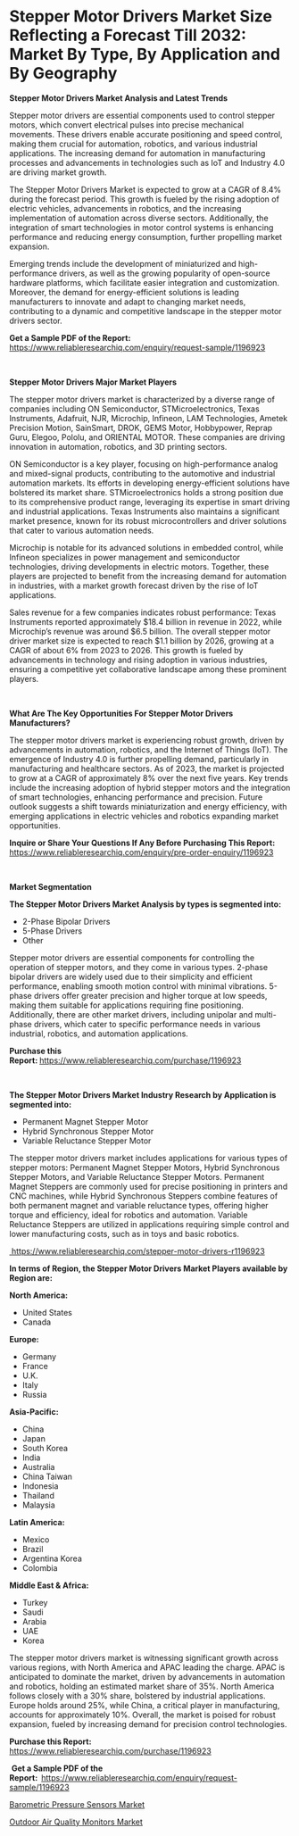 <p><h1>Stepper Motor Drivers Market Size Reflecting a Forecast Till 2032: Market By Type, By Application and By Geography</h1></p><p><strong>Stepper Motor Drivers Market Analysis and Latest Trends</strong></p>
<p><p>Stepper motor drivers are essential components used to control stepper motors, which convert electrical pulses into precise mechanical movements. These drivers enable accurate positioning and speed control, making them crucial for automation, robotics, and various industrial applications. The increasing demand for automation in manufacturing processes and advancements in technologies such as IoT and Industry 4.0 are driving market growth.</p><p>The Stepper Motor Drivers Market is expected to grow at a CAGR of 8.4% during the forecast period. This growth is fueled by the rising adoption of electric vehicles, advancements in robotics, and the increasing implementation of automation across diverse sectors. Additionally, the integration of smart technologies in motor control systems is enhancing performance and reducing energy consumption, further propelling market expansion.</p><p>Emerging trends include the development of miniaturized and high-performance drivers, as well as the growing popularity of open-source hardware platforms, which facilitate easier integration and customization. Moreover, the demand for energy-efficient solutions is leading manufacturers to innovate and adapt to changing market needs, contributing to a dynamic and competitive landscape in the stepper motor drivers sector.</p></p>
<p><strong>Get a Sample PDF of the Report:&nbsp;</strong> <a href="https://www.reliableresearchiq.com/enquiry/request-sample/1196923?utm_campaign=1123&utm_medium=2&utm_source=Github&utm_content=ia&utm_term=10022025&utm_id=stepper-motor-drivers">https://www.reliableresearchiq.com/enquiry/request-sample/1196923</a></p>
<p>&nbsp;</p>
<p><strong>Stepper Motor Drivers Major Market Players</strong></p>
<p><p>The stepper motor drivers market is characterized by a diverse range of companies including ON Semiconductor, STMicroelectronics, Texas Instruments, Adafruit, NJR, Microchip, Infineon, LAM Technologies, Ametek Precision Motion, SainSmart, DROK, GEMS Motor, Hobbypower, Reprap Guru, Elegoo, Pololu, and ORIENTAL MOTOR. These companies are driving innovation in automation, robotics, and 3D printing sectors.</p><p>ON Semiconductor is a key player, focusing on high-performance analog and mixed-signal products, contributing to the automotive and industrial automation markets. Its efforts in developing energy-efficient solutions have bolstered its market share. STMicroelectronics holds a strong position due to its comprehensive product range, leveraging its expertise in smart driving and industrial applications. Texas Instruments also maintains a significant market presence, known for its robust microcontrollers and driver solutions that cater to various automation needs.</p><p>Microchip is notable for its advanced solutions in embedded control, while Infineon specializes in power management and semiconductor technologies, driving developments in electric motors. Together, these players are projected to benefit from the increasing demand for automation in industries, with a market growth forecast driven by the rise of IoT applications.</p><p>Sales revenue for a few companies indicates robust performance: Texas Instruments reported approximately $18.4 billion in revenue in 2022, while Microchip’s revenue was around $6.5 billion. The overall stepper motor driver market size is expected to reach $1.1 billion by 2026, growing at a CAGR of about 6% from 2023 to 2026. This growth is fueled by advancements in technology and rising adoption in various industries, ensuring a competitive yet collaborative landscape among these prominent players.</p></p>
<p>&nbsp;</p>
<p><strong>What Are The Key Opportunities For Stepper Motor Drivers Manufacturers?</strong></p>
<p><p>The stepper motor drivers market is experiencing robust growth, driven by advancements in automation, robotics, and the Internet of Things (IoT). The emergence of Industry 4.0 is further propelling demand, particularly in manufacturing and healthcare sectors. As of 2023, the market is projected to grow at a CAGR of approximately 8% over the next five years. Key trends include the increasing adoption of hybrid stepper motors and the integration of smart technologies, enhancing performance and precision. Future outlook suggests a shift towards miniaturization and energy efficiency, with emerging applications in electric vehicles and robotics expanding market opportunities.</p></p>
<p><strong>Inquire or Share Your Questions If Any Before Purchasing This Report:</strong> <a href="https://www.reliableresearchiq.com/enquiry/pre-order-enquiry/1196923?utm_campaign=1123&utm_medium=2&utm_source=Github&utm_content=ia&utm_term=10022025&utm_id=stepper-motor-drivers">https://www.reliableresearchiq.com/enquiry/pre-order-enquiry/1196923</a></p>
<p>&nbsp;</p>
<p><strong>Market Segmentation</strong></p>
<p><strong>The Stepper Motor Drivers Market Analysis by types is segmented into:</strong></p>
<p><ul><li>2-Phase Bipolar Drivers</li><li>5-Phase Drivers</li><li>Other</li></ul></p>
<p><p>Stepper motor drivers are essential components for controlling the operation of stepper motors, and they come in various types. 2-phase bipolar drivers are widely used due to their simplicity and efficient performance, enabling smooth motion control with minimal vibrations. 5-phase drivers offer greater precision and higher torque at low speeds, making them suitable for applications requiring fine positioning. Additionally, there are other market drivers, including unipolar and multi-phase drivers, which cater to specific performance needs in various industrial, robotics, and automation applications.</p></p>
<p><strong>Purchase this Report:&nbsp;</strong><a href="https://www.reliableresearchiq.com/purchase/1196923?utm_campaign=1123&utm_medium=2&utm_source=Github&utm_content=ia&utm_term=10022025&utm_id=stepper-motor-drivers">https://www.reliableresearchiq.com/purchase/1196923</a></p>
<p>&nbsp;</p>
<p><strong>The Stepper Motor Drivers Market Industry Research by Application is segmented into:</strong></p>
<p><ul><li>Permanent Magnet Stepper Motor</li><li>Hybrid Synchronous Stepper Motor</li><li>Variable Reluctance Stepper Motor</li></ul></p>
<p><p>The stepper motor drivers market includes applications for various types of stepper motors: Permanent Magnet Stepper Motors, Hybrid Synchronous Stepper Motors, and Variable Reluctance Stepper Motors. Permanent Magnet Steppers are commonly used for precise positioning in printers and CNC machines, while Hybrid Synchronous Steppers combine features of both permanent magnet and variable reluctance types, offering higher torque and efficiency, ideal for robotics and automation. Variable Reluctance Steppers are utilized in applications requiring simple control and lower manufacturing costs, such as in toys and basic robotics.</p></p>
<p><a href="https://www.reliableresearchiq.com/stepper-motor-drivers-r1196923?utm_campaign=1123&utm_medium=2&utm_source=Github&utm_content=ia&utm_term=10022025&utm_id=stepper-motor-drivers">&nbsp;https://www.reliableresearchiq.com/stepper-motor-drivers-r1196923</a></p>
<p><strong>In terms of Region, the Stepper Motor Drivers Market Players available by Region are:</strong></p>
<p>
    <p> <strong> North America: </strong>
        <ul>
            <li>United States</li>
            <li>Canada</li>
        </ul>
        </p> 
    <p> <strong> Europe: </strong>
        <ul>
            <li>Germany</li>
            <li>France</li>
            <li>U.K.</li>
            <li>Italy</li>
            <li>Russia</li>
        </ul>
        </p> 
    <p> <strong> Asia-Pacific: </strong>
        <ul>
            <li>China</li>
            <li>Japan</li>
            <li>South Korea</li>
            <li>India</li>
            <li>Australia</li>
            <li>China Taiwan</li>
            <li>Indonesia</li>
            <li>Thailand</li>
            <li>Malaysia</li>
        </ul>
        </p> 
    <p> <strong> Latin America: </strong>
        <ul>
            <li>Mexico</li>
            <li>Brazil</li>
            <li>Argentina Korea</li>
            <li>Colombia</li>
        </ul>
        </p> 
    <p> <strong> Middle East & Africa: </strong>
        <ul>
            <li>Turkey</li>
            <li>Saudi</li>
            <li>Arabia</li>
            <li>UAE</li>
            <li>Korea</li>
        </ul>
    </p>
    </p>
<p><p>The stepper motor drivers market is witnessing significant growth across various regions, with North America and APAC leading the charge. APAC is anticipated to dominate the market, driven by advancements in automation and robotics, holding an estimated market share of 35%. North America follows closely with a 30% share, bolstered by industrial applications. Europe holds around 25%, while China, a critical player in manufacturing, accounts for approximately 10%. Overall, the market is poised for robust expansion, fueled by increasing demand for precision control technologies.</p></p>
<p><strong>Purchase this Report: </strong><a href="https://www.reliableresearchiq.com/purchase/1196923?utm_campaign=1123&utm_medium=2&utm_source=Github&utm_content=ia&utm_term=10022025&utm_id=stepper-motor-drivers">https://www.reliableresearchiq.com/purchase/1196923</a></p>
<p>&nbsp;<strong>Get a Sample PDF of the Report:&nbsp;&nbsp;</strong><a href="https://www.reliableresearchiq.com/enquiry/request-sample/1196923?utm_campaign=1123&utm_medium=2&utm_source=Github&utm_content=ia&utm_term=10022025&utm_id=stepper-motor-drivers">https://www.reliableresearchiq.com/enquiry/request-sample/1196923</a></p>
<p><strong></strong></p>
<p><p><a href="https://github.com/milolohusami/Market-Research-Report-List-1/blob/main/barometric-pressure-sensors-market.md?utm_campaign=1123&utm_medium=2&utm_source=Github&utm_content=ia&utm_term=10022025&utm_id=stepper-motor-drivers">Barometric Pressure Sensors Market</a></p><p><a href="https://github.com/cernelleogue48/Market-Research-Report-List-1/blob/main/outdoor-air-quality-monitors-market.md?utm_campaign=1123&utm_medium=2&utm_source=Github&utm_content=ia&utm_term=10022025&utm_id=stepper-motor-drivers">Outdoor Air Quality Monitors Market</a></p></p>